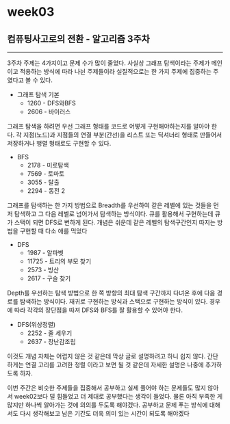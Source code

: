 # week03
## 컴퓨팅사고로의 전환 - 알고리즘 3주차
---

3주차 주제는 4가지이고 문제 수가 많이 줄었다.
사실상 그래프 탐색이라는 주제가 메인이고 적용하는 방식에 따라 나뉜 주제들이라 실질적으로는 한 가지 주제에 집중하는 주였다고 볼 수 있다.

* 그래프 탐색 기본
    * 1260 - DFS와BFS
    * 2606 - 바이러스

그래프 탐색을 하려면 우선 그래프 형태를 코드로 어떻게 구현해야하는지를 알아야 한다. 각 지점(노드)과 지점들의 연결 부분(간선)을 리스트 또는 딕셔너리 형태로 만들어서 저장하거나 행렬 형태로도 구현할 수 있다.

* BFS
    * 2178 - 미로탐색
    * 7569 - 토마토
    * 3055 - 탈출
    * 2294 - 동전 2

그래프를 탐색하는 한 가지 방법으로 Breadth를 우선하여 같은 레벨에 있는 것들을 먼저 탐색하고 그 다음 레벨로 넘어가서 탐색하는 방식이다. 큐를 활용해서 구현하는데 큐가 스택이 되면 DFS로 변하게 된다. 개념은 쉬운데 같은 레벨의 탐색구간인지 따지는 방법을 구현할 때 다소 애를 먹었다

* DFS
    * 1987 - 알파벳
    * 11725 - 트리의 부모 찾기
    * 2573 - 빙산
    * 2617 - 구슬 찾기

Depth를 우선하는 탐색 방법으로 한 쪽 방향의 최대 탐색 구간까지 다녀온 후에 다음 경로를 탐색하는 방식이다. 재귀로 구현하는 방식과 스택으로 구현하는 방식이 있다. 경우에 따라 각각의 장단점을 따져 DFS와 BFS를 잘 활용할 수 있어야 한다.

* DFS(위상정렬)
    * 2252 - 줄 세우기
    * 2637 - 장난감조립

이것도 개념 자체는 어렵지 않은 것 같은데 막상 글로 설명하려고 하니 쉽지 않다. 간단하게는 연결 고리를 고려한 정렬 이라고 보면 될 것 같은데 자세한 설명은 나중에 추가하도록 하자.

이번 주간은 비슷한 주제들을 집중해서 공부하고 실제 풀어야 하는 문제들도 많지 않아서 week02보다 덜 힘들었고 더 제대로 공부했다는 생각이 들었다. 물론 아직 부족한 게 많지만 하나씩 알아가는 것에 의의를 두도록 해야겠다. 공부하고 문제 푸는 방식에 대해서도 다시 생각해보고 남은 기간도 더욱 의미 있는 시간이 되도록 해야겠다